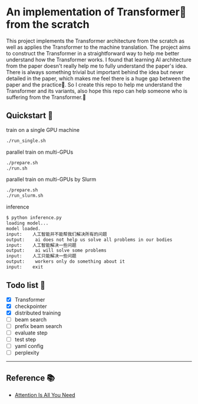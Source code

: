 # An implementation of Transformer🤖 from the scratch

This project implements the Transformer architecture from the scratch as well as applies the Transformer to the machine translation. The project aims to construct the Transformer in a straightforward way to help me better understand how the Transformer works. I found that learning AI architecture from the paper doesn't really help me to fully understand the paper's idea. There is always something trivial but important behind the idea but never detailed in the paper, which makes me feel there is a huge gap between the paper and the practice🤨. So I create this repo to help me understand the Transformer and its variants, also hope this repo can help someone who is suffering from the Transformer.🤗

## Quickstart 🚀

train on a single GPU machine
```bash
./run_single.sh
```

parallel train on multi-GPUs 
```bash
./prepare.sh
./run.sh
```

parallel train on multi-GPUs by Slurm
```bash
./prepare.sh
./run_slurm.sh
```

inference
```bash
$ python inference.py 
loading model...
model loaded.
input:    人工智能并不能帮我们解决所有的问题
output:    ai does not help us solve all problems in our bodies
input:    人工智能解决一些问题    
output:    ai will solve some problems
input:    人工只能解决一些问题
output:    workers only do something about it
input:    exit
```

## Todo list 📝
- [x] Transformer
- [x] checkpointer
- [x] distributed training
- [ ] beam search
- [ ] prefix beam search
- [ ] evaluate step
- [ ] test step
- [ ] yaml config
- [ ] perplexity

----
## Reference 📚
- [Attention Is All You Need](https://arxiv.org/abs/1706.03762)